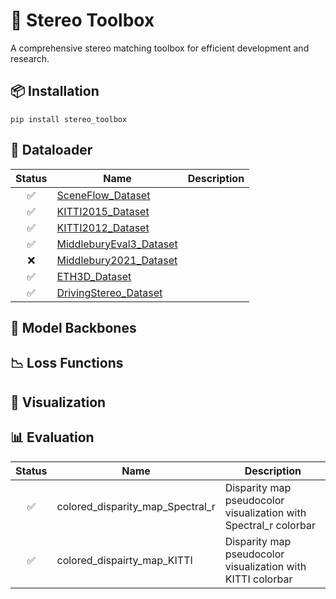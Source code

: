 # 🔧 Stereo Toolbox

A comprehensive stereo matching toolbox for efficient development and research.

## 📦 Installation

```
pip install stereo_toolbox
```

## 🔄 Dataloader

| Status | Name | Description |
| :----: | ------- | ----------- | 
| ✅ | [SceneFlow_Dataset](https://lmb.informatik.uni-freiburg.de/resources/datasets/SceneFlowDatasets.en.html) | |
| ✅ | [KITTI2015_Dataset](https://www.cvlibs.net/datasets/kitti/eval_scene_flow.php?benchmark=stereo) | |
| ✅ | [KITTI2012_Dataset](https://www.cvlibs.net/datasets/kitti/eval_stereo_flow.php?benchmark=stereo) | |
| ✅ | [MiddleburyEval3_Dataset](https://vision.middlebury.edu/stereo/submit3) ||
| ❌ | [Middlebury2021_Dataset]() |  |
| ✅ | [ETH3D_Dataset](https://www.eth3d.net/datasets) | |
| ✅ | [DrivingStereo_Dataset](https://drivingstereo-dataset.github.io/)| |


## 🧠 Model Backbones

## 📉 Loss Functions

## 🎨 Visualization

## 📊 Evaluation


| Status | Name | Description |
| :----: | ---- | ----------- |
| ✅ | colored_disparity_map_Spectral_r | Disparity map pseudocolor visualization with Spectral_r colorbar |
| ✅ | colored_dispairty_map_KITTI | Disparity map pseudocolor visualization with KITTI colorbar |
